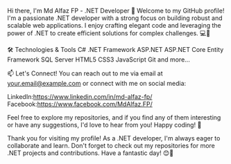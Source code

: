 Hi there, I'm Md Alfaz FP - .NET Developer 👋
Welcome to my GitHub profile! I'm a passionate .NET developer with a strong focus on building robust and scalable web applications. I enjoy crafting elegant code and leveraging the power of .NET to create efficient solutions for complex challenges. 💻🚀

🛠️ Technologies & Tools
C#
.NET Framework
ASP.NET
ASP.NET Core
Entity Framework
SQL Server
HTML5
CSS3
JavaScript
Git
and more...

📫 Let's Connect!
You can reach out to me via email at your.email@example.com or connect with me on social media:

LinkedIn:https://www.linkedin.com/in/md-alfaz-fp/
Facebook:https://www.facebook.com/MdAlfaz.FP/

Feel free to explore my repositories, and if you find any of them interesting or have any suggestions, I'd love to hear from you! Happy coding! 🚀

Thank you for visiting my profile! As a .NET developer, I'm always eager to collaborate and learn. Don't forget to check out my repositories for more .NET projects and contributions. Have a fantastic day! 😊🌟
